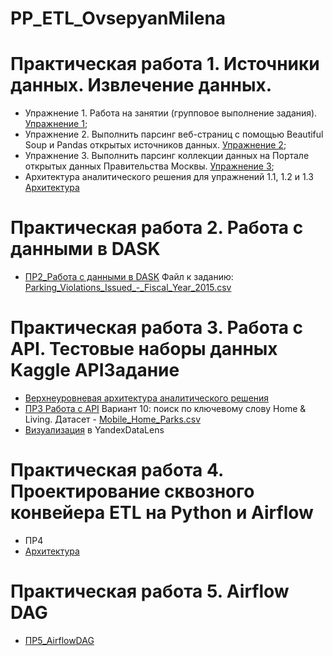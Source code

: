 # PP_ETL_OvsepyanMilena
# **Практическая работа 1. Источники данных. Извлечение данных.**

- Упражнение 1. Работа на занятии (групповое выполнение задания). [Упражнение 1](ПР1_Задание1_ОвсепянМилена.ipynb);  
- Упражнение 2. Выполнить парсинг веб-страниц с помощью Beautiful Soup и Pandas открытых источников данных. [Упражнение 2](ПР1_Задание2_ОвсепянМилена.ipynb);
- Упражнение 3. Выполнить парсинг коллекции данных на Портале открытых данных Правительства Москвы. [Упражнение 3](ПР1_Задание3_ОвсепянМилена.ipynb);
- Архитектура аналитического решения для упражнений 1.1, 1.2 и 1.3 [Архитектура](https://viewer.diagrams.net/?tags=%7B%7D&highlight=0000ff&edit=_blank&layers=1&nav=1&title=%D0%9E%D0%B2%D1%81%D0%B5%D0%BF%D1%8F%D0%BD_%D0%B0%D1%80%D1%85%D0%B8%D1%82%D0%B5%D0%BA%D1%82%D1%83%D1%80%D0%B0.drawio#R7Vxbc6M2G%2F41nmkv7AGJky%2Ft2N62k7Tpt%2B109yojg4xJMPKC7Nj76z8JhA1IPmwCWXZDMpNYL0ggPe%2F5ldyDN6vdhxitl3fEw2EPaN6uByc9AHTDstk%2FTtlnFDsn%2BHHgiZuOhI%2FBVyyImqBuAg8npRspISEN1mWiS6IIu7REQ3FMnsu3LUhYfuoa%2BVgifHRRKFP%2FCzy6FFTdGh4v%2FIYDfyke7QAxvzlyn%2FyYbCLxvIhEOLuyQvkwYo7JEnnkuUCC0x68iQmh2afV7gaHfFnzFcv6zU5cPbxyjCN6TYcPd5a9h79tl%2FRfezVaffoXBYu%2BbYiJbFG4EYtxh%2BInTIPIZ%2BTbIKHi9ek%2BX610vpgPq%2FfgGM0TEm4oHsWuADalHlpsouMlXYXiQkJj8oRvSEjidDToWXPLtPiVfIE01vBQskwfoUl90jWG4wWJaP5A%2FgwUBn7EGiFesPUYb3FMA4bwSJApWfOR1sjlM2N9tGPzH35t0jf4qEEYFl5usVgA12V0ebUFAPw5eFcgidX%2FgMkK03jPbhFXraHghFxIbNF%2BPrIc0ARtWeA2CAURCTb3D2Mf8WYfBORq%2BNFHL3z6%2B3cY%2FmXOND2%2Bo%2Feu2bcPszjCf48itvgNgz53TMPU2gq64%2BK6QLc1e2CWYHdMGXbdMmXYdbsG2NVSD4YS7DebhLLhYyH0Cf9P%2FMBtmBEs18HzRUsZwUPYWdTECDp4qfSD5tjAlNigB6yQL6AXbEuwW1823FCNS5988T%2FtwVYzUnY52si%2Bm63tiL9ZFNAAhcohJ4giPhTZxC4zp1qI9pwxs%2BewqWaPKj%2BekdN3zqkVrj0l4ldoJr3CbobMboKTbtPWJO1eYPomuAdeyT1Gc8zjSIuMPeZViSaJ6ZL4JELh9EgdH5UHX6PjPbckFUK%2BWo%2BY0r1Ya7ShpLyWeBfQT7w706pZ63PhymQnRk4b%2B0LjHscBmziOBe0kJnwOZxGJcYhosC17jqrlFV3vScAecUASWnrFIOhMgZUGyfhe9Ct6dN8%2BFEWxj6k0VIr4YU6vYQJN0iCj%2B9%2BZFKIVV7jRPOH%2F2NNxGERbnNBBvJHYJlil7vkYJevMuV8EO84jRdzXfArppMxxz5wURNBlCHJYJZMghp0EK%2BbJzsJgzv6ir5sY83Xw8Jaw4ALM2Os%2B3GRhRUCiZJBs%2FZpE1imL7FCXRdbSBhpoRmhP%2BHuatPpvIbQRe%2FlPuTTyxuejCPPmUW7TVi64J1EQluEMY8I8jEwF4NydJqhb8F%2BnV6Hskt8waUIBt653KGJMHTfslL2bkMxooVMGQTudsuk%2Ft50rpuKZ7%2B%2BKQSixTCGJ0wXytcAOpUBeYdCVgTxoLpCHhkJZVABnyKwzPyhzswpwqpc5p96iOQ7vSRJwz4hdnRNKyYrdEPIL44MGKStn9pM7X6PcodNU3l3uny0p5WneEV8KMHO9SBsELokWAWPTeOCyJzJ9kkaEM07nTltIIr%2BfcVz%2FGc%2F7Od3k%2Fu9svWceStTXgTNY5wLwOuwdp%2BzKOQpXzpCBz2n1424oIne2ysP079jsMXTZO%2FK%2FZkqZFOgwv8oo0%2FQvKN9zoGQjMFS0QrM4rJN%2BBoWOo5xSeZAmBhnO%2BN%2BRpj%2Fkt7CLs%2BxGmXUr8mxMRvrMPKVSSlbCj5EXMMTPqJ2i8TgEEQrzwfuoWLzmCN8paxdL4YpY1puaFcPpPJE2eyJSQaFBT4TMH7n25svOdH%2FWbZ2Ncp6JsvCqzHZF4yTFHumP0u3PxK4EQdY9r9nppWD1WvemCKNC3odT%2FqvSFfWiaVuVfIGmyhcojMy3g8maAs9vUQem7GVKElVy%2FES1Fs3TqxX%2Br8Br6o4xg2dUe%2BrCrHY%2BL0APfHcNBj4hfogfWEQc7pm%2FkvAsEYqpGD%2BsOC9xtmInnZtV4HlptuOCJ3q4ryLeCsZJfxS%2Brsws5zMTV%2FBQgUcMhQea016ZuyxbKLvcnSwWCX5tllGdtdKHEqP9nFmrPLS8nLWCtaerr%2FUVto8bG2mf%2F97%2FaT7%2BMfx6Dyf%2Fm%2FflMKSrJ8pKrs56IjArqX%2FjWuNfRzSqZIKumviDOI4S7yhcjcZSWErWsSTWSctIWhb3ayuSvJ%2FCEQTGwBiWAAKOrfAFG6sdKSGSg8GuLNFQWcJsn26XNwy1Qrd3qYATHPPdNXqeHO9qEs3VJEy7nDIAeSHoUkUCVoO3%2BmCXq9cS2l1B4tWZPwBLwBuqZHFDBQk17ECG%2FYevR%2BgS576nekQlHanILTdWjlCzmCXB0eIkUL5PMd%2BZWOh1cp%2FiSdSKiaNz6Zdi2uicD9%2BSpJEuhxRcrfYtzXaGfaABo6%2FpfRYNuclWNiLMlXCXYuXSIA%2FH0y3OYj39rPE%2F6TvkQllJTWv8tyenlA9CetE%2Bqc0a2dAwiPDN4VCTptQAldw3WSwCFw82CY4TvjIP7HVxXZFnxYscykJvDhUyD5viEDnsGCRfwoBiiR%2BUi1mC%2FYUonSv7VLFBzwnkL%2FiwQonILZR5CUxtyKzUSXvQAIhQAWJNdaTrQFTsEc6DMm7K2JUFcsuB4IpEhFs%2B%2FIIgko%2FZT1J9zqNH3Vzv0m6aOrqM%2FfkvaT6MTU4rfvhVGXAOGDZfNrzOcSnazOZ2ItxsD7eysGqZavoqq041kwt2o6wKyz6GqYhaDYW%2BaSzLAb61xKnEsbDkEhx125Aqpiz4SGOPwWNCogeggI9BO5lNppNpHXGIbg3KmUqo2BplWwNFotJqKgQFV%2ByJu7jaF2NS2U5f4Upo2ng6AypR5OnlgRuSjffADPuWWfgHpv%2BeWEBao323wLCyh1GVWDZ1BVhNWXggZ%2F6788cNnT%2BuHEjRgeIkanMHkNXwy8fPu%2FPHdaYIrWF127IOFaF8cweQ1bArikndfoFmzx%2FrL5b%2BOs66qNmgpVWlbsfAZe5RHH542wITlMPK97tnQK9UgnR11P%2B2OwagnEBvccb2JAoXs6%2F5ib2L6VfYrvyr4qRht6WjqZOmLTS%2FimODrTC%2F3aaOUzzz%2FY2unFvpdnXUfdIUSCEbUFjz5o6aqpFX7e6tAN5t7Hg19nb5pKluWAo%2F7i13dkA5Qffj7%2ByAl0zFT72zw65%2BaZDCFXnbvR1QTgN2nkiLPBE5ddygJ3LFUdMz0VV30vQimrZZTRaovs%2FgbY6aqpFU5QUrEtWdNH3RSdOzeYl3dNBUvY3u5%2Ft2tLOp08sJKyF3LUlYGVdsLm%2F99oyQsUe2PaOWeKFa3FP5cgpVnp8XqR8jOUMwxozpg8WG9%2F1INmsJs%2Fe5G8NwqrsxHEWwV9NuDNY8ftV8pi%2BPX%2BUPp%2F8H)




# **Практическая работа 2. Работа с данными в DASK**
- [ПР2_Работа с данными в DASK](ПР2_ОвсепянМилена.ipynb) Файл к заданию: [Parking_Violations_Issued_-_Fiscal_Year_2015.csv](https://disk.yandex.ru/d/fbPE3VNKYocd7g)

# **Практическая работа 3. Работа с API. Тестовые наборы данных Kaggle APIЗадание**
- [Верхнеуровневая архитектура аналитического решения](https://viewer.diagrams.net/?tags=%7B%7D&highlight=0000ff&edit=_blank&layers=1&nav=1&title=%D0%9F%D0%A03_%D0%9E%D0%B2%D1%81%D0%B5%D0%BF%D1%8F%D0%BD%D0%9C%D0%B8%D0%BB%D0%B5%D0%BD%D0%B0.drawio#R7Vppd5s6E%2F41%2BRgf9uUjm2PH%2B5bE%2FdKDQQZijBwMtvGvf0csNhjSm%2FYmt33PaVoWjaSRNM9oFpk7VtueHkJz5w6wjfw7hrJPd6x%2BxzA0xfLwIJQko%2FAcnRGc0LPzRlfCzDujomdOjT0b7SsNI4z9yNtViRYOAmRFFZoZhvhYbbbGfnXUnemgGmFmmX6d%2BuzZkZtTaUG%2BVnSQ57j50BIjZhUr09o4IY6DfLwAByir2ZoFm3yNe9e08bFEYo07VgsxjrK37UlDPhFrIbGsX%2Fud2suUQxREH%2Bmwihe9cQexgf9CdfST%2Bdo1lHuazdgcTD%2FOZZHPNkoK4aTLQ4QLfceq5mqP%2FThCSmjlOKbUSwnWpbrR1s8r9lGIN0jDPg5TbqxgSWi1JjWFPCgo2ObeTYegan1SkbLqGgdRMSAZw%2FQ9J4CCj9awfPWAwsgDQJWcHOEd4bQzLS9wSB%2FqWpyTOv2eI1w93y9NzjaRtLaAXhduLm8yDjqVSLmwHxDeoihMoEleK8g58PmeYAtlP141jKFymltSLpbNiWau1c6F9xVeeMkRbkb7YSCICds5uNFC3Crbl4Xpre9FRqqhi2zYCXkRh5GLHRyYvnGlqlf8iQyvbfo4lSNB%2BRVFUZKjY8YRruoAOnnRC%2Bne4vPSslSjn3LOaSEpFcYo9GDhKMxp74JC1vBDSELkm5F3qO72JvHmXcfYgyEuUILWtvgKmGABqkz2OA4tlPcr78KfZxWZoYOiGqsU8cuaPqQEh9dYNKnlJBnyr4%2Fyeczq0xWo%2Fd8d%2FzU7nmZ%2F545vBJtvAFvwifhs71ABXXiLiSdSK29O%2Fkx7gCyDxi5XJ3hvZZJVyLwCL%2FJMv5HlLN0t0Mg3E9je%2BQCwwmyM6rhATidbUG%2BU9QZQwaSo9bpJD1mRojStrIf0jZZxdS3LFaiflnSequo66VwaYZ3%2BfY0yMeIHlYn7Kl0S3tUlIoZGzSAV9%2FtUukQlaH53atQHZdyF6p7pOMDgCnvG9x3cvW0a1KnmfpeFhGvvRAxKGZ8dMaKpHHj1jtdL8FqADHEsNSuTs9W9rQMz8L0V3M1zHCIiPRsdMISkTBsm%2FF3LglEPB%2FvW%2FgAmR%2FXNFfLVy264sWefoRSy3JLlil5wXF0vBKpFMV%2BjGc1R5O8JKwKY%2B0sRL5DC8hpkkOI1skhLRWjxLg6ZD%2F%2FBDsiXmTnoD0TVnxeX%2FKuNK%2F31%2BF%2Fk8Tm6Gsv9AR5f%2FkM9foRDYlj%2FuvyPa9Pvd%2FmFOpe0aWCGGxSRDfe5NuSDlgJEbiKOZpn%2FylysTVu2%2BU8CmGVukj%2BWpWsQ0wJfh5iR5K%2FCmK5hXIMW0NllQVEWc5WAa5ZyQe2TiGiM9x4Jk6B2haMIb98Plco7Kh1MKaI7qinUK4I1N4rISaFCJMG0LTugWp6Fg7UHChm2LBgRDIoZmfAgdBLB%2BThw7jOtuz%2Bi1X1B52kiz10C4UhwTzNSa1eo%2Br%2BDXmSrwIt14CWujntB%2B3zYmTrsIGQ5vav8HYArUemdTyl6ic4WtUAx0jtTbXOhZBwAFKpULLOV0nem1FEpKDcDUTkTuU3uCsV%2Bz54FY7jTxYwuLLNOUARpUxC0t3ImSnmZdKnDZTlAUfM2%2BeT1d0ai8sZ5M67UTC%2FuGbd01dc8h0rTnh%2F7NoriKdTo2yiK1tUf%2BjapKd%2F5bd5NvrV9lwy3sgUabJ%2F4Ze5N%2BH%2FKW4pj1OLgtNTr3WPUX891uHqu86Pk4r9PdRozL%2B63APoL59tfDwz3RwFD%2F6EnkWq89wK03%2F9NTH7ip6z%2FNDF5TKZr754RHfE0mQy0ySmcdO6bYtZPOotcmmANTtBCh4Cxj0hQ%2BLEDyT3kRZab7%2B%2FqySOJQ7Ts4qGpRigthm8gNtHEOpGuN4MH3TTCLbGJJtaJdL0ZKRWzrhKbaCJfn%2FFtb7qhN33TOz22xXHkwz7VLr%2F%2FU3WNh39tokK3GZyhizTVmEle9kgl4fzH3KU55alFWjd7s5yppuVccxoTmyLh2p4c8sVFyzzuuVaIMufQtch8VChmb9VWkesFmxU%2BfbeRaROhXXS1tuEbzMK7NkDk6YoN4GiuZgNEqSF4k77KBNQ%2FXRjD1oVx%2Fil7%2FdXkND%2BlfAf%2Bxty0kr4W2WqaibJKVoRckySYmvekjqZHqvfgYAX%2BhrOFaywceBt04WbomjKApzqBDlq8JU1QWx08GS9Zzgv%2FpblKT6Ap%2BcUicfRA7Tpjpd0fnofLudIOJtTQGShtC1rMVwwaszK0wwvVXz%2FRQxHeT0d9q3RBYG05WvcT23p9oAmdW56zAQ4r7Thgk43VF%2BjRGqvdY9LbwhT1JfCk4ApP0njePdnztL0ag%2Ftss9ycJD3tfuKFJO1WOgfIaGDWqrze7DrMwJQeocDBgjRj4xuTpykXjFj7%2FNQ1J9OZslgONaP7gL3l9tE7BGNoK8puO9z2nzpG%2F5uwC7YPnMSe3sxxGLu8v2KZb5vN7Fs3vQ4rnjmL9rcFqIQazrm4w7wI4UnYsrS5bosD0GlVEu35SojGmv5sLIxBd7icTib8YEZHMRW8RYNZ6PYCRkD0gX7efjOPScBLDqdP%2Btyki2eJofWMvat4br%2F7wfKorQjWYcCbXLBcMXLyikfc8%2FYJKNLzeLJZtSVQC3X6NrZ0f%2Fy048DlqKf%2BDKT3TE0MVXvrSsm8vwNfNpSIiJ%2B3j5RmGKoyya7unNGI%2FInDsjzB5NyjlIjhQWM1NF1qitOtXEdfM6LHZdc%2B2zsCGPTc2JteZ47bEzKP18eBZlhary1qiq0Jqqg5U00YJr4rnx%2Bix8WjEA%2B1fbAftV13cxgrHU0G96mu9z72gN94xwcv86kRd9IpqV5%2FNzh2b2bRIzZAEqdE32LKdxx7srmsh7OXk9FQEBfzN1fuxceN7k%2FViaFzU8kZtXnMTm1XStCu%2FzCi0FkYDMcjGOd5Ih%2FZoee7B%2FVnwLkp9x6J9P0%2BNRsiRV9MufmDbD08v3TQkaaUzXjMmVN1JGPXiEfti%2FYcHdpWeoZ%2BsDk64iMmFoHD2%2BzR2MIVzJL14gXM4Kz9Rhnn1YZsZmW2eBpNe7y27HaJ1ar6DP5zbPjtIRTXEMdJYt2G07TQKsztT9hxKF4%2Fb8s%2BX7l%2BPsga%2FwM%3D)
- [ПР3 Работа с API](ПР3_ОвсепянМилена.ipynb) Вариант 10: поиск по ключевому слову Home & Living. Датасет - [Mobile_Home_Parks.csv](https://www.kaggle.com/datasets/thedevastator/mobile-home-park-locations/data)
- [Визуализация](https://datalens.yandex.ru/gla58t5p4yss4-peredvizhnye-doma-parki) в YandexDataLens

# **Практическая работа 4. Проектирование сквозного конвейера ETL на Python и Airflow**
- ПР4
- [Архитектура ](https://viewer.diagrams.net/?tags=%7B%7D&highlight=0000ff&edit=_blank&layers=1&nav=1&title=%D0%9F%D0%A04_%D0%9E%D0%B2%D1%81%D0%B5%D0%BF%D1%8F%D0%BD.drawio#Uhttps%3A%2F%2Fdrive.google.com%2Fuc%3Fid%3D1DSEoGZ5m3JuDICDzYbvQKNwgyjh06BUP%26export%3Ddownload)

# **Практическая работа 5. Airflow DAG**
- [ПР5_AirflowDAG]()

